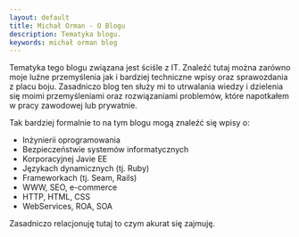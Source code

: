 ```yaml
---
layout: default
title: Michał Orman - O Blogu
description: Tematyka blogu.
keywords: michał orman blog
---
```

Tematyka tego blogu związana jest ściśle z IT. Znaleźć tutaj można zarówno moje luźne przemyślenia jak i bardziej techniczne wpisy oraz sprawozdania z placu boju. Zasadniczo blog ten służy mi to utrwalania wiedzy i dzielenia się moimi przemyśleniami oraz rozwiązaniami problemów, które napotkałem w pracy zawodowej lub prywatnie.

Tak bardziej formalnie to na tym blogu mogą znaleźć się wpisy o:

* Inżynierii oprogramowania
* Bezpieczeństwie systemów informatycznych
* Korporacyjnej Javie EE
* Językach dynamicznych (tj. Ruby)
* Frameworkach (tj. Seam, Rails)
* WWW, SEO, e-commerce
* HTTP, HTML, CSS
* WebServices, ROA, SOA

Zasadniczo relacjonuję tutaj to czym akurat się zajmuję.